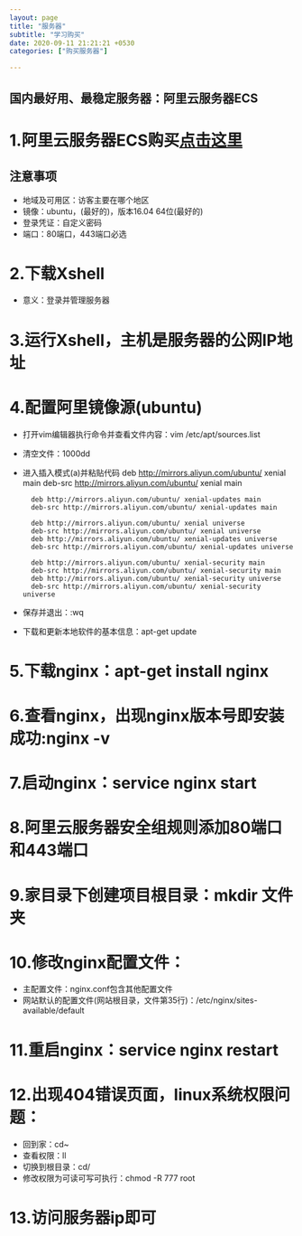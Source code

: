 ```yaml
---
layout: page
title: "服务器"
subtitle: "学习购买"
date: 2020-09-11 21:21:21 +0530
categories: ["购买服务器"]

---
```

## 国内最好用、最稳定服务器：阿里云服务器ECS

# 1.阿里云服务器ECS购买<a href="https://www.aliyun.com/product/ecs?spm=5176.12825654.h2v3icoap.14.e9392c4a2zqUvb">点击这里</a>

## 注意事项

- 地域及可用区：访客主要在哪个地区
- 镜像：ubuntu，(最好的)，版本16.04 64位(最好的)
- 登录凭证：自定义密码
- 端口：80端口，443端口必选

# 2.下载Xshell

- 意义：登录并管理服务器

# 3.运行Xshell，主机是服务器的公网IP地址

# 4.配置阿里镜像源(ubuntu)

- 打开vim编辑器执行命令并查看文件内容：vim /etc/apt/sources.list
- 清空文件：1000dd
- 进入插入模式(a)并粘贴代码
        deb http://mirrors.aliyun.com/ubuntu/ xenial main
        deb-src http://mirrors.aliyun.com/ubuntu/ xenial main

        deb http://mirrors.aliyun.com/ubuntu/ xenial-updates main
        deb-src http://mirrors.aliyun.com/ubuntu/ xenial-updates main

        deb http://mirrors.aliyun.com/ubuntu/ xenial universe
        deb-src http://mirrors.aliyun.com/ubuntu/ xenial universe
        deb http://mirrors.aliyun.com/ubuntu/ xenial-updates universe
        deb-src http://mirrors.aliyun.com/ubuntu/ xenial-updates universe

        deb http://mirrors.aliyun.com/ubuntu/ xenial-security main
        deb-src http://mirrors.aliyun.com/ubuntu/ xenial-security main
        deb http://mirrors.aliyun.com/ubuntu/ xenial-security universe
        deb-src http://mirrors.aliyun.com/ubuntu/ xenial-security universe

- 保存并退出：:wq
- 下载和更新本地软件的基本信息：apt-get update

# 5.下载nginx：apt-get install nginx

# 6.查看nginx，出现nginx版本号即安装成功:nginx -v

# 7.启动nginx：service nginx start

# 8.阿里云服务器安全组规则添加80端口和443端口

# 9.家目录下创建项目根目录：mkdir 文件夹

# 10.修改nginx配置文件：

- 主配置文件：nginx.conf包含其他配置文件
- 网站默认的配置文件(网站根目录，文件第35行)：/etc/nginx/sites-available/default

# 11.重启nginx：service nginx restart

# 12.出现404错误页面，linux系统权限问题：

- 回到家：cd~
- 查看权限：ll
- 切换到根目录：cd/
- 修改权限为可读可写可执行：chmod -R 777 root
# 13.访问服务器ip即可
